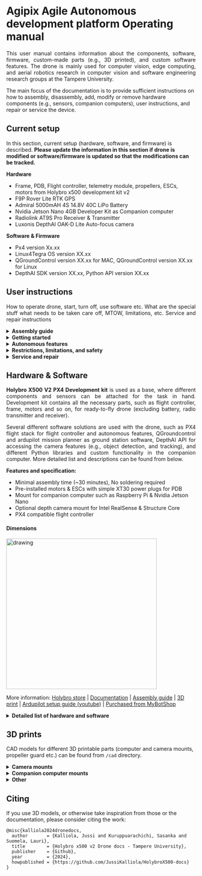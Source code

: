 # Agipix Agile Autonomous development platform Operating manual

<p style="text-align: justify;">This user manual contains information about the components, software, firmware, custom-made parts (e.g., 3D printed), and custom software features. The drone is mainly used for computer vision, edge computing, and aerial robotics research in computer vision and software engineering research groups at the Tampere University.

The main focus of the documentation is to provide sufficient instructions on how to assembly, disassembly, add, modify or remove hardware components (e.g., sensors, companion computers), user instructions, and repair or service the device. 



## Current setup

In this section, current setup (hardware, software, and firmware) is described. <strong>Please update the information in this section if drone is modified or software/firmware is updated so that the modifications can be tracked.</strong>

<Strong>Hardware</strong>
- Frame, PDB, Flight controller, telemetry module, propellers, ESCs, motors from Holybro x500 development kit v2
- F9P Rover Lite RTK GPS
- Admiral 5000mAH 4S 14.8V 40C LiPo Battery
- Nvidia Jetson Nano 4GB Developer Kit as Companion computer
- Radiolink AT9S Pro Receiver & Transmitter
- Luxonis DepthAI OAK-D Lite Auto-focus camera

<strong>Software & Firmware</strong>
- Px4 version Xx.xx
- Linux4Tegra OS version XX.xx
- QGroundControl version XX.xx for MAC, QGroundControl version XX.xx for Linux 
- DepthAI SDK version XX.xx, Python API version XX.xx



## User instructions

<p style="text-align:justify;">How to operate drone, start, turn off, use software etc. What are the special stuff what needs to be taken care off, MTOW, limitations, etc. Service and repair instructions</p>

<details>
<summary><strong>Assembly guide</strong></summary>

<img src="img/assembly_01.jpg" alt="assembly instructions 1" width="600"/>
<img src="img/assembly_02.jpg" alt="assembly instructions 2" width="600"/>

[Youtube guide](https://youtu.be/27rbxCeCq4Y) | [More information](https://holybro.com/collections/x500-kits/products/px4-development-kit-x500-v2)

</details>

<details>
<summary><strong>Getting started</strong></summary>

---

In this section write about how to turn on, off, take off, land, switch modes from controller, pair everything, what to check before each flight etc. Write after assembly and first flight.


---

</details>

<details>
<summary><strong>Autonomous features</strong></summary>

PX4 provides autonomous flight features in their flight stack.

The modes provide different types/levels of autopilot assistance to the user (pilot), ranging from automation of common tasks like takeoff and landing, through to mechanisms that make it easier to regain level flight, hold the vehicle to a fixed path or position, etc. Autonomous modes are fully controlled by the autopilot, and require no pilot/remote control input.

Some manual modes may have autopilot-assisted mechanisms to make it easier to gain or restore controlled flight. For example, most modes will level out the vehicle when the RC sticks are centered. Pilots can transition between flight modes using switches on the remote control or with a ground control station


#### Hold Mode (MC)

Hold mode causes the multicopter to stop and hover at its current position and altitude (maintaining position against wind and other forces). The mode can be used to pause a mission or to help regain control of a vehicle in an emergency. It can be activated with a pre-programmed RC switch or the QGroundControl Pause button.

#### Return Mode (MC)
Return mode causes the vehicle to fly a clear path to a safe location. The mode may be activated manually (via a pre-programmed RC switch) or automatically (i.e. in the event of a failsafe being triggered). The return behaviour depends on parameter settings, and may follow a mission path and/or mission landing pattern (if defined). By default a mulitcopter will simply ascend to a safe height, fly to its home position, and then land.

#### Mission Mode (MC)
Mission mode causes the vehicle to execute a predefined autonomous mission (flight plan) that has been uploaded to the flight controller. The mission is typically created and uploaded with a Ground Control Station (GCS) application.

#### Takeoff Mode (MC)
Takeoff mode causes the multicopter to climb vertically to takeoff altitude and hover in position.

#### Land Mode (MC)
Land mode causes the multicopter to land at the location at which the mode was engaged.

#### Follow Me Mode (MC)
Follow Me mode causes a multicopter to autonomously follow and track a user providing their current position setpoint. Position setpoints might come from an Android phone/tablet running QGroundControl or from a MAVSDK app.

#### Offboard Mode (MC)
Offboard mode causes the multicopter to obey a position, velocity or attitude setpoint provided over MAVLink.

More information: [PX4 Flight modes](https://docs.px4.io/main/en/getting_started/flight_modes.html) | [PX4 Autonomous missions](https://docs.px4.io/main/en/flying/missions.html) | [PX4 Flying](https://docs.px4.io/main/en/flying/) | [Drone Apps & APIs](https://docs.px4.io/main/en/robotics/)

</details>

<details>
<summary><strong>Restrictions, limitations, and safety</strong></summary>

---

### Weather

The drone is not waterproof or water resistant, so flying during raining and snowing is prohibited. 

As a rule of thumb, most consumer drones can safely operate in wind speeds up to 16-24 kilometers per hour. However, the pilot should be extra causious when flying in high wind speeds, even if its less than 16-24 kmh.

In addition to wind speed, wind gusts can also pose a significant risk to drone flight. Sudden and strong gusts of wind can cause a drone to lose stability and control, potentially leading to a crash. It is crucial to monitor local weather forecasts for any wind gust warnings and avoid flying in such conditions.

Temperature is another vital factor to consider when planning a drone flight. Extreme temperatures, both hot and cold, can affect a drone’s battery life and overall performance. In cold weather, battery capacity can be significantly reduced, leading to shorter flight times and the potential for sudden power loss. In hot weather, overheating can cause damage to the drone’s components and reduce its overall lifespan. It is recommended to avoid flying in temperatures below 0°C or above 40°C, although this can vary depending on the specific drone model.

The drone is not water proof or water resistant so no flying during rain/snow etc. Cannot land on big slopes without a risk of damaging the device, so always land on flat area. 

### MTOW, payload, and other limitations/things to consider

[Maximum payload is ~1kg with 4S 5000mAH batter @ 70% throttle.](https://docs.holybro.com/drone-development-kit/px4-development-kit-x500v2#) Maximum payload varies with the different batteries (e.g., lower nominal voltage might decrease the maximum payload).

MTOW is ~1.5kg (610g drone weight + ~1kg payload).

Theoretical maximum distance for RC transmitter is 3400m, however, drone should be visible to the pilot for all times during flying. This includes line of sight etc. Notice that obstacles and power transmission lines etc. might affect the RC transmitter distance.

Telemetry radio theoretical maximum distance "out of the box" is is ~300m, however, several things can affect the actual distance such as buildings and power transmission lines. <strong>[In Finland, telemetry radio uses 433mHZ frequency and the maximum output power is ≤25mW.](https://www.traficom.fi/sites/default/files/media/regulation/Määräys%2015AT.pdf)</strong>

If bluetooth/WiFi is used for data transmission, check the maximum transmission distances from the device manifacturers. Commonly supported distances: Consumer-grade bluetooth up to 10m, commercial bluetooth up to 100m, 2.4 GHz WiFi up to 90 meters, and 5 GHz WiFi up to 15 meters in open spaces. Notice that obstacles etc. might affect the distance.




### LiPo Batteries (charging, storing)

The following information is to be used as a guideline for the safe handling, storage and charging of Lithium Polymer (LiPo) batteries. Only essential information is provided in this document, and if the user is inexperienced with LiPo batteries it is recommended to read the provided source material and other information. [Source: University of Vermont](https://www.uvm.edu/sites/default/files/UVM-Risk-Management-and-Safety/lipo_battery_safety.pdf).

<strong>Mishandling of LiPo batteries can lead to fire, explosions and toxic smoke inhalation.
Always read the manufacturer-specific battery manual for instructions regarding the handling, charging and safe usage of your manufacturer-specific LiPo batteries. </strong>

The initial source of lithium battery heat can be caused by:
- external sources, such as welding, soldering, etc., or
- internal sources, such as heating caused by short circuiting, excessive running currents for prolonged periods of time, forced over-discharge, charging, or excessive mechanical abuse.

Mechanical abuse
Excessive shock or vibration can result in:
- battery case deformation,
- crushing, and
- damage to the electrode materials.

#### <strong>Charging</strong>

LiPo batteries must only be charged with a manufacturer recommended LiPo charger.
LiPo batteries have very specific charging requirements. Some chargers, such as those used for toys or cell phones, are made to charge a specific cell count and are not configurable for other cell counts. The LiPo charger used must be able to handle the cell count of the battery you are charging.

<Strong>A 1s or 1 cell LiPo battery has a nominal voltage of 3.7v. </Strong> When fully charged it has a maximum voltage of 4.2v. <Strong>When fully discharged, it should never go below 3.0v without risking cell damage.</Strong>

A 5s4p battery pack means that the pack contains 5 cells in a series circuit and 4 cells in a parallel circuit. Since each cell is 3.7v (nominal) a 5s LiPo battery has a nominal voltage of 18.5v, a fully charged voltage of 21.0v and a maximum discharged voltage of 15.0v before damage occurs.

When charging LiPo batteries, they must be charged at the voltage of the number of cells in series. Example: A 5s4p pack must be charged as a 5 cell pack.


Tips:
- Never, under ANY circumstances let the positive and negative battery leads touch. This can lead to cell ballooning, cell damage, fire or an explosion. If you notice your LiPo battery pack is swelling, disconnect the charging device immediately.
- If necessary, put the battery in a non-combustible bucket or container and observe it for 15 minutes.
- Never charge a LiPo battery on a wooden or other combustible (carpeted) surface. Always charge LiPo batteries on surfaces made of cement, steel, ceramic or stone.
- Never charge a LiPo battery near an exit. Keep exit egress clear in case of a fire or emergency.
- Never leave a charging LiPo battery pack unattended. Never store batteries inside of an automobile.
- Have a fire extinguisher near the LiPo battery charging area and/or a large bucket of dry sand. 
- NEVER extinguish LiPo batteries with water.
- Never charge LiPo batteries near any flammable products, including liquids or gases.
- Double check that the setting for the lithium polymer charger is correct for the pack being charged – this includes the cell count as well as the current settings.
- In general, most LiPo batteries should be charged to no more than 4.2 volts per cell or depleted to less than 3.0 volts per cell. There are new generation batteries available that can handle higher / lower voltages, but they are still new and thus are the exception to the rule.
- Do not fully discharge your LiPo battery pack. Discharging a LiPo beyond it’s critical minimum voltage (often 3.0v) can cause damage to the battery.
- Ensure that charging leads are connected correctly. Reverse charging can lead to cell damage, fire or explosion.
- If you have dropped or damaged a LiPo battery in any way, do not attempt to charge it.
- Never charge a LiPo pack that has ballooned or swelled due to over/under-charging or from a crash. 
- Never charge a lithium polymer battery pack that has been punctured or damaged in a crash.
- Never charge a LiPo battery while it is inside your model or other electronic device. If it catches fire, it can lead to total destruction of the item inside which it is being charged.


#### <strong>Storage</strong>

- Never put LiPo batteries or battery packs in pockets, drawers or bags where they might make contact with something made of metal. This can cause a short circuit.
- Do not store LiPo batteries in extreme temperatures below 0C or above 50C.
- Always store LiPo pack in a safe and non-combustible container away from flammable/combustible materials.
- A LiPo Sack or metal/ceramic storage container is safest. Always store your LiPo’s partially charged so they maintain their performance levels over time; there is no need to cycle them unless stored for periods longer than 3-6 months.
- When storing batteries for extended periods, store at a half charged state.

More information: [HobbyKing LiPo guide](https://hobbyking.com/en_us/blog/lipo-battery-safety-101-a-guide/?___store=en_us) | [Battery university: learn about batteries](https://batteryuniversity.com)

---

</details>

<details>
<summary><strong>Service and repair</strong></summary>

#### Pre-flight checklist

Visual aircraft / system inspection
- Registration number is displayed properly and is legible
- Look for abnormalities—aircraft frame, propellers, motors, undercarriage
- Look for abnormalities—gimbal, camera, transmitter, payloads, etc.
- Gimbal clamp and lens caps are removed
- Clean lens with microfiber cloth
- Attach propellers, battery/fuel source, and insert SD card / lens filters

Powering up
- Turn on transmitter / remote control and open up DJI Go 4 app
- Turn on aircraft
- Verify established connection between transmitter and aircraft
- Position antennas on transmitter toward the sky
- Verify display panel / FPV screen is functioning properly
- Calibrate Inertial Measurement Unit (IMU) as needed
- Calibrate compass before every flight
- Verify battery / fuel levels on both transmitter and aircraft
- Verify that the UAS has acquired GPS location from at least six satellites

Taking off
- Take-off to eye-level altitude for about 10-15 seconds
- Look for any imbalances or irregularities
- Listen for abnormal sounds
- Pitch, roll, and yaw to test control response and sensitivity
- Check for electromagnetic interference or other software warnings
- Do one final check to secure safety of flight operations area
- Proceed with flight mission

#### Service / post-flight checklist

Like all things with moving parts and electronics, regular or constant use causes wear and tear. For drones, it’s advisable to implement a routine maintenance programme on a per-flight basis rather than set dates in the calendar.

- Take care of the essentials and clean dirt and from the chassis. 
- Use an anti static cloth, a compressed air cleaner and a light brush to keep the UAV in a shiny, out-of-the-box condition.
- Check components, check that screws and fastenings are suitably tightened, but not over tightened as this can cause stress.
- Examine the motors regularly. Make sure they are clean and free from dust.
- Propellers need to be subject to regular scrutiny. Propellers need replacing at intervals recommended by the manufacturer.
- Check the propellers are free-spinning (disconnect the battery first). 
- The landing gear also needs a check to make sure the UAV returns in one piece. 
- Clean out the motor chamber and note the condition of wiring and solder joints. 
- Make sure the antennas are free from debris to ensure a good connection with the base.
- The camera may need a wipe over with a suitable soft cloth and non-abrasive cleaner that you can pick up from a photography retailer.
- Check that firmware and software are up to date and running the latest release.

#### Repair

Drones are complex pieces of kit, even for seasoned technicians. It’s more than likely that any repairs above what can be carried out simply will need to be sent off to the manufacturer for expert work to be carried out.

Basic drone repair
- Propeller replacement: If any of the propellers are broken, or bent, you should replace them. Smaller drones have propellers that attach using a friction fit, or a single screw holding the propeller to the drive shaft.
- Motor replacement: Your motors may need replacement after extended flying and usage. It may sound a little daunting but actually replacing motors is quite simple on most drones. Some motors are connected to the electronics board by a simple plug-in, while others may require that you solder the motor leads to the main circuit board.


#### Schedule

Perform pre and post-fly check following the provided checklist above for every flight. If any of the equipment needs service or repair, abort the mission and fix the parts/system before flying. **If you are not sure what you are doing, then ask for help or contact the part manifacturer!** Perform thorough maintenance and checkup at least every 6 months (more often if drone is in active use) where all the parts are checked, cleaned and serviced.

</details>






## Hardware & Software

<p style="text-align:justify;"><strong>Holybro X500 V2 PX4 Development kit</strong> is used as a base, where different components and sensors can be attached for the task in hand. Development kit contains all the necessary parts, such as flight controller, frame, motors and so on, for ready-to-fly drone (excluding battery, radio transmitter and receiver).</p>

<p style="text-align:justify;">Several different software solutions are used with the drone, such as PX4 flight stack for flight controller and autonomous features, QGroundcontrol and ardupilot mission planner as ground station software, DepthAI API for accessing the camera features (e.g., object detection, and tracking), and different Python libraries and custom functionality in the companion computer. More detailed list and descriptions can be found from below.</p>

<strong>Features and specification:</strong>
- Minimal assembly time (~30 minutes), No soldering required
- Pre-installed motors & ESCs with simple XT30 power plugs for PDB
- Mount for companion computer such as Raspberry Pi & Nvidia Jetson Nano
- Optional depth camera mount for Intel RealSense & Structure Core
- PX4 compatible flight controller


<h4><strong>Dimensions</strong></h4>

<img src="img/X500MechanicalSpec_480x480.png.webp" alt="drawing" width="400"/>


More information: [Holybro store](https://holybro.com/collections/x500-kits/products/px4-development-kit-x500-v2) | [Documentation](https://docs.holybro.com/drone-development-kit/px4-development-kit-x500v2) | [Assembly guide](../Holybro_X500_V2_Frame_Kit_Assembly_Guide_en.pdf) | [3D print](https://cdn.shopify.com/s/files/1/0604/5905/7341/files/Holybro_X500_V2_3D_Print.rar?v=1665561017) | [Ardupilot setup guide (youtube)](https://www.youtube.com/watch?v=_ketmb8u2UI) | [Purchased from MyBotShop](https://www.mybotshop.de/Holybro-X500-V2-ARF-Kit_5)


<details>
<summary><strong>Detailed list of hardware and software</strong></summary>







---


### Parts in development kit


<details>
<summary><strong>4x holybro 2216 KV920 motors</strong></summary>
<img src="img/motor.jpeg" alt="motor" width="200"/>


#### <strong>Motor specification</strong>

<img src="img/X500MotorSpec.png" alt="drawing" width="500"/>


</details>

<details>
<summary> <strong>4x BLHeli S ESC 20A</strong></summary>

<img src="img/esc.jpeg" alt="ESC" width="200"/>

<strong>Specification:</strong>
- Continuos current: 20A
- Burst Current (10S): 30A
- BEC: No
- LiPo cells: 2-4S
- Maximum speed: 500k eRPM

More information: [MyBotShop](https://www.mybotshop.de/Holybro-X500-V2-BLHeli-S-20A-ESC_1)
</details>




<details>
<summary><strong>Power Distribution Board (PDB)</strong></summary>

<img src="img/PDB-dimensions.webp" alt="drawing" width="300"/>

<strong>Features and specification</strong>

- Xt60 connector for Power module and battery
- XT30 for ESCs and Motors 
- Rated Current: 60A
- Max current: 120A (<60 sec)

More information: [Holybro store](https://holybro.com/products/power-distribution-board-pdb) | [Documentation](https://docs.holybro.com/power-module-and-pdb/power-module)


#### <strong>Power distribution Board wiring</strong>

<img src="img/pdb-wiring.webp" alt="GPS dimensions" width="400"/>
</details>



<details>
<summary><strong>SiK Telemetry module 433MHz, max 100mW output (adjustable)</strong></summary>

<img src="img/telem-connections.png" alt="Telemetry connections" width="300"/>

<strong>Features and specification</strong>

- [Open- source SIK firmware](https://github.com/ArduPilot/SiK)
- Can be connected to a drone or ground station
- 100mW maximum output power (adjustable)
- 2-way full-duplex communication through adaptive TDM UART interface
- Dimensions: 28x53x10.7 mm (without antenna)

More info: [Holybro store](https://holybro.com/products/sik-telemetry-radio-v3) | [Documentation](https://docs.holybro.com/telemetry-radio/sik-telemetry-radio-v3)

</details>




<details>
<summary><strong>M8N GPS module</strong></summary>

<img src="img/gps-m7n.webp" alt="GPS img" width="300"/>

<strong>Features and specifications</strong>
- [Ublox Neo-M8N module](https://www.u-blox.com/en/product/neo-m8-series)
- Cold starts: 26s
- Current consumption: less than 150mA @ 5V

More information: [Holybro store](https://holybro.com/collections/standard-gps-module/products/m8n-gps) | [Documentation](https://docs.holybro.com/gps-and-rtk-system/m8n-and-m9n-gps-module/standard-m8n-and-m9n-gps/overview)

#### <strong>Dimensions</strong>

<img src="img/gps-m8n-dimensions.jpeg" alt="GPS dimensions" width="500"/>

#### <strong>Pinmap</strong>

<img src="img/gps-m8n-pinout.png" alt="GPS pinout" width="500"/>


</details>

<details>
<summary><strong>Pixhawk 6C flight controller</strong></summary>

<img src="img/pixhawk6C-img.webp" alt="GPS dimensions" width="200"/>

<strong>Features and specification</strong>
- H7 processor with clock speed up to 480MHz
- Redundant inertial measurement unit (IMU) from Boshc and InvenSense
- PX4 autopilot pre-installed
- 2Mb flash memory, 1MB RAM

More information: [Holybro store](https://holybro.com/collections/autopilot-flight-controllers/products/pixhawk-6c) | [Documentation](https://docs.holybro.com/autopilot/pixhawk-6c/overview) | [Technical specification](https://docs.holybro.com/autopilot/pixhawk-6c/technical-specification) | [Ports](https://docs.holybro.com/autopilot/pixhawk-6c/pixhawk-6c-ports) | [Firmware](https://docs.holybro.com/autopilot/pixhawk-6c/supported-firmware)

#### <strong>Dimensions</strong>

<img src="img/Pixhawk6C-Dimensions.png" alt="GPS dimensions" width="400"/>


#### <strong>Ports</strong>

<img src="img/pixhawk6c-ports.png" alt="GPS dimensions" width="400"/>

</details>

<details>
<summary><strong>6x 1045 propellers</strong></summary>

<img src="img/propeller-img.webp" alt="propeller" width="200"/>

Dimensions: Length 10 inch (25.4cm), slope 4.5inch (11.43cm).


</details>

<details>
<summary><strong>Frame</strong></summary>

Dimensions and images can be fround from above.

<strong>Specifications:</strong>
-  Full carbon top and bottom plate
-  16mm carbon fiber tubes as arms
-  16mm and 10mm carbon fiber tubes as chassis
-  Landing gear - 16mm & 10mm diameter carbon fiber tubes with strengthened & improved plastic tee connectors
-  Platform board - With mounting holes for GPS & popular companion computer such as the Raspberry Pi 4 & Jetson Nano
-  Dual 10mm Ø rod x 250 mm long rail mounting system
-  Battery mount with two Battery Straps

More information: [Holybro store](https://holybro.com/collections/x500-kits/products/px4-development-kit-x500-v2)

</details>









---

### Additional components


<p style="text-align: justify;">Components listed here are commonly attached to the drone, and therefore, listed in the documentation. E.g., Camera and battery are always attached to the drone, and M8N GPS module is switched to H-RTK Rover if accurate position data is required. In addition, this can work as a list of available components for the drone.</p>

<details>
<summary><strong>Holybro H-RTK F9P Rover Lite</strong></summary>

<img src="img/f9p-rover.jpeg" alt="rover-img" width="400"/>

<strong>Specification:</strong>
- Rover (aircraft) only
- GPS/GLONASS/BeiDou/Galileo
- Data and update rate 20Hz RAW
- Working voltage 4.75~5.25V
- Current consumption ~250mA
- Weight 106g

More information: [Holybro store](https://holybro.com/collections/standard-h-rtk-series/products/h-rtk-f9p-gnss-series) | [Documentation](https://docs.holybro.com/gps-and-rtk-system/f9p-h-rtk-series/standard-f9p/overview) | [H-RTK with Cube Autopilot](https://docs.holybro.com/gps-and-rtk-system/f9p-h-rtk-series/standard-f9p/h-rtk-with-cube-autopilot) | [Setup and getting started](https://docs.holybro.com/gps-and-rtk-system/f9p-h-rtk-series/standard-f9p/setup-and-getting-started)

#### <strong>Dimensions</strong>

<img src="img/RTK-Rover-Lite-Dimension.jpeg" alt="rover-dimensions" width="400"/>

#### <strong>Pinmap</strong>

<img src="img/RTK-Rover-Lite-pinout.jpeg" alt="rover-pinmap" width="400"/>

</details>


<details>
<summary><strong>Holybro H-RTK F9P Helical</strong></summary>

<img src="img/helical-img.jpeg" alt="rover-img" width="300"/>

<strong>Specification:</strong>
- Rover (aircraft) or base station
- GPS/GLONASS/BeiDou/Galileo
- RTK SurbeyIn time ≤ 5min
- Data and update rate 20Hz RAW, max RTK 8Hz. Moving base 5Hz max
- Working voltage 4.75~5.25V
- Current consumption ~250mA
- Weight 49g

More information: [Holybro store](https://holybro.com/collections/standard-h-rtk-series/products/h-rtk-f9p-gnss-series) | [Documentation](https://docs.holybro.com/gps-and-rtk-system/f9p-h-rtk-series/standard-f9p/overview) | [H-RTK with Cube Autopilot](https://docs.holybro.com/gps-and-rtk-system/f9p-h-rtk-series/standard-f9p/h-rtk-with-cube-autopilot) | [Setup and getting started](https://docs.holybro.com/gps-and-rtk-system/f9p-h-rtk-series/standard-f9p/setup-and-getting-started)

#### <strong>Dimensions</strong>

<img src="img/RTK-Helical-Dimension.jpeg" alt="rover-img" width="400"/>

#### <strong>Pinmap</strong>

<img src="img/F9P-Helical-pinout.png" alt="rover-img" width="500"/>

</details>

<details>
<summary><strong>Nvidia Jetson Nano 4GB Developer Kit</strong></summary>

<img src="img/jetson-nano.webp" alt="jetson nano" width="300"/>

<strong>Features and specification</strong>
- 128-core NVIDIA Maxwell GPU
- 4 GB 64-bit LPDDR4
- Ethernet, HDMI/DisplayPort, Micro-USB 5V 2A, DC power adapter 5V 4A
- Works as companion computer for the drone

More information: [Purchased from Siliconhighway](https://www.siliconhighwaydirect.com/product-p/945-13450-0000-100.htm) | [User manual](../JetsonNano_userguide.pdf) | [Datasheet](../JetsonNano_Datasheet.pdf) | [Pin and function names](../JetsonNano_pinfunction.pdf) | [NVIDIA Download center](https://developer.nvidia.com/embedded/downloads#?tx=$product,jetson_nano) | [Connect Pixhawk to Jetson Nano (Youtube)](https://www.youtube.com/watch?v=nIuoCYauW3s)

</details>


<details>
<summary><strong>Radiolink AT9S Pro Transmitter & Receiver</strong></summary>

<img src="img/radiolink-at9s-pro-img.jpeg" alt="rover-img" width="300"/>

<strong>Features and specification</strong>
- 10/12 channels
- Compatible with Pixhawk
- Delay telemetry 3ms
- Current consumption 90mAH
- Signals: SBUS, PWM, PPM & CRSF

More information: [Purchased from MyBotShop](https://www.mybotshop.de/Radiolink-AT9S-Pro_1) | [Manual](https://www.mybotshop.de/Datasheet/Radiolink_AT9S_Pro.pdf) | [Specifications](https://www.radiolink.com/at9spro_specifications)

#### <strong>Pinmap</strong>

<img src="img/radiolink-receiver-pinout.png" alt="rover-img" width="300"/>

#### <strong>Pixhawk connection</strong>

<img src="img/radiolink-receiver-pixhawk-connection.png" alt="rover-img" width="300"/>

</details>

<details>
<summary><strong>Luxonis DepthAI OAK-D Lite Auto-focus camera</strong></summary>

<img src="img/OAK-d-camera.png" alt="camera" width="300"/>

<strong>Features and specification</strong>
- 4K RGB, 480P stereo
- Auto-focus
- Effective focal length 3.37mm RGB, 1.3mm stereo
- DFOV / HFOV / VFOV: RGB 81° / 69° / 54°, stereo 86° / 73° / 58°
- Computer vision features (object detection, tracking localization etc.)


More information: [Purchased from MyBotshop](https://www.mybotshop.de/Luxonis-DepthAI-OAK-D-Lite-Auto-Focus_1) | [Documentation and specifications](https://docs.luxonis.com/projects/hardware/en/latest/pages/DM9095/) | [Datasheet](https://github.com/luxonis/depthai-hardware/blob/master/DM9095_OAK-D-LITE_DepthAI_USB3C/Datasheet/OAK-D-Lite_Datasheet.pdf) | [DepthAI API docs](https://docs.luxonis.com/projects/api/en/latest/)

#### <strong>Dimensions</strong>

<img src="img/oak-d-dimensions.png" alt="rover-img" width="500"/>

</details>

<details>
<summary><strong>Battery: Admiral 5000mAH 4S 14.8V 40C LiPo</strong></summary>

<img src="img/battery.jpeg" alt="battery" width="300"/>

<strong>Features and specifications</strong>
- 4S1P
- Discharge rate 40C
- Charge rate 3C
- weight 476g
- Dimensions: 158x46x30mm (lengthxwidthxheight)
- AWG 12, esc connector XT60, balance connector JST/XH

More information: [Purchased from MotionRC](https://www.motionrc.eu/products/admiral-5000mah-4s-14-8v-40c-lipo-battery-with-xt60-connector-epr50004x6)

</details>










---

### Software


<p style="text-align:justify;">In this section, the additional software which is required in the drone operations are listed. E.g., Software for correcting and communicating RTK GPS data to rover(s) or logging flight data. In addition, this section includes software(s) which are used for autonomous drone missions.</p>

<details>
<summary><strong>PX4 Flight Stack</strong></summary>

PX4 autopilot is an open-source autopilot system oriented toward inexpensive autonomous aircraft. PX4 is capable of integrating with other autopilot software, such as the QGroundControl ground control station software, via the MAVLink (Micro Air Vehicle Communication) protocol.

<Strong>Supported features</strong>
- Support for multiple vehicle types, including fixed-wing aircraft, multicopters, helicopters, rovers, boats, and underwater vehicles
- Fully manual, partially assisted, and fully autonomous flight modes
- Vehicle stabilization
- Waypoint navigation
- Integration with position, speed, altitude, and rotation sensors
- Automatic triggering of cameras or external actuators

More information: [Documentation](https://docs.px4.io/main/en/) | [Wikipedia](https://en.wikipedia.org/wiki/PX4_autopilot) | [Youtube](https://www.youtube.com/channel/UCkrtSvera-xusjMtgMUe-HA) | [Github](https://github.com/PX4/PX4-Autopilot)

#### <strong>Flight controller architecture</strong>

The diagram below provides a high level overview of a typical "simple" PX4 system based around a flight controller.

The hardware consists of
- Flight controller (running the PX4 flight stack). This often includes internal IMUs, compass and barometer.
- Motor ESCs connected to PWM outputs, DroneCAN (DroneCAN allows two-way communication, not single direction as shown) or some other bus.
- Sensors (GPS, compass, distance sensors, barometers, optical flow, barometers, ADSB transponders, etc.) connected via I2C, SPI, CAN, UART etc.
- Camera or other payload. Cameras can be connected to PWM outputs or via MAVLink.
- Telemetry radios for connecting to a ground station computer/software.
- RC Control System for manual control

The left hand side of the diagram shows the software stack, which is horizontally aligned (approximately) with the hardware parts of the diagram.

<img src="img/px4_fc_architecture.svg" alt="rover-img" width="500"/>

#### <strong>High-level Software Architecture</strong>

The diagram below provides a detailed overview of the building blocks of PX4. The top part of the diagram contains middleware blocks, while the lower section shows the components of the flight stack. The arrows show the information flow for the most important connections between the modules. In reality, there are many more connections than shown, and some data (e.g. for parameters) is accessed by most of the modules.

Modules communicate with each other through a publish-subscribe message bus named uORB.

<img src="img/px4_architecture.svg" alt="rover-img" width="500"/>

</details>

<details>
<summary><strong>QGroundControl</strong></summary>

QGroundControl provides full flight control and mission planning for any MAVLink enabled drone. Its primary goal is ease of use for professional users and developers. You can use it to load (flash) PX4 onto the vehicle control hardware, you can setup the vehicle, change different parameters, get real-time flight information and create and execute fully autonomous missions.

<strong>Key Features:</strong>
- Full setup/configuration of ArduPilot and PX4 Pro powered vehicles.
- Flight support for vehicles running PX4 and ArduPilot (or any other autopilot that communicates using the MAVLink protocol).
- Mission planning for autonomous flight.
- Flight map display showing vehicle position, flight track, waypoints and vehicle instruments.
- Video streaming with instrument display overlays.
- Support for managing multiple vehicles.
- QGC runs on Windows, OS X, Linux platforms, iOS and Android devices.

More information: [Website](http://qgroundcontrol.com) | [User guide](https://docs.qgroundcontrol.com/master/en/index.html) | [Download and install](https://docs.qgroundcontrol.com/master/en/getting_started/download_and_install.html) | [PX4 Documentation](https://docs.px4.io/main/en/getting_started/px4_basic_concepts.html#qgroundcontrol)

<img src="img/qgc_img.jpeg" alt="rover-img" width="500"/>

</details>

<details>
<summary><strong>NVIDIA Jetson Nano: Linux4Tegra & JetPack SDK</strong></summary>

Linux for Tegra (Linux4Tegra, L4T) is a Linux based system software distribution by Nvidia for the Tegra processor series, used in platforms like the Nvidia Jetson board series. This system software comes with JetPack - a Software Development Kit (SDK) from Nvidia.

NVIDIA JetPack SDK is the most comprehensive solution for building end-to-end accelerated AI applications. JetPack provides a full development environment for hardware-accelerated AI-at-the-edge development on Nvidia Jetson modules.

More information: [Jetson Linux R32.7.4](https://developer.nvidia.com/embedded/linux-tegra-r3274) | [CUDA tools](https://developer.nvidia.com/debugging-solutions) | [Jetson Linux Developer guide](https://docs.nvidia.com/jetson/archives/l4t-archived/l4t-3274/index.html) | [Understanding Linux4Tegra (L4T) System package (codeinsideout)](https://www.codeinsideout.com/blog/jetson/linux-for-tegra/)

#### <strong>NVIDIA® Jetson™ Board Support Package (BSP) architecture</strong>

<img src="img/jetson_bsp_architecture.png" alt="rover-img" width="500"/>

#### <strong>NVIDIA JetPack SDK</strong>

<img src="img/jetson_sdk_architecture.png" alt="rover-img" width="500"/>

</details>

<details>
<summary><strong>DepthAI for OAK-D camera</strong></summary>

DepthAI is a Spatial AI platform, which allows robots and computers to perceive the world like a human can - what objects or features are - and where they are in physical world. It focuses on the combination of these 5 key features:
- Artificial Intelligence
- Computer Vision
- Depth perception (Stereo, ToF)
- Performant (high resolution and FPS, multiple sensors)
- Embedded, low power solution

DepthAI platform is a complete ecosystem of custom hardware, firmware, and software. Best of all, it is modular and you can integrate this technology into your products. 

DepthAI API allows users to connect to, configure and communicate with their OAK devices. We support both Python API and C++ API. DepthAI SDK is a Python package built on top of the depthai-python API library that improves ease of use when developing apps for OAK devices.

More information: [SDK documentation](https://docs.luxonis.com/projects/sdk/en/latest/) | [API documentation](https://docs.luxonis.com/projects/api/en/latest/) | [Github](https://github.com/luxonis)

#### <strong>Ecosystem</strong>

| Name | Description |
| ----------- | ----------- |
| [depthai-python](https://github.com/luxonis/depthai-python/) | Here you’ll find Python bindings creating the Python API of DepthAI |
| [depthai-core](https://github.com/luxonis/depthai-core/) | Our core API written in C++ |
| [depthai-ros](https://github.com/luxonis/depthai-ros/) | DepthAI ROS Wrapper. This is an attempt at basic DepthAI to ROS2 interface. It’s largely leveraging the existing depthai-python examples. |
| [depthai-unity](https://github.com/luxonis/depthai-unity) | DepthAI Unity Wrapper projects and examples. Useful for synthetic dataset generation. |
| [depthai-hardware](https://github.com/luxonis/depthai-hardware/) | This repository contains Luxonis open sourced baseboards, and contains Altium design files, documentation, and pictures to help you understand more about the embedded hardware that powers DepthAI.
| [depthai-ml-training](https://github.com/luxonis/depthai-ml-training/) | Here you can find repositories to help you connect your NN and create BLOBs. |


#### <strong>API diagram</strong>

<img src="img/depthai_api_diagram.png" alt="rover-img" width="500"/>



</details>

</details>


## 3D prints

CAD models for different 3D printable parts (computer and camera mounts, propeller guard etc.) can be found from `/cad` directory.  


<details>
<summary><strong>Camera mounts</strong></summary>


| Cameras    | CAD model | Image |
| -------- | ------- | ------ |
| RealSense D455 + T265  | [/cad/D455mount/d455_t265_mount_f](./cad/D455mount/d455_t265_mount_f.ipt)| <img src="cad/D455mount/d455_t265_mount.png" alt="d455-t265 mount" width="200"/> |
| RealSense D455 | [/cad/D455mount/D455_mount_f.ipt](./cad/D455mount/d455_mount_f.ipt) | <img src="cad/D455mount/d455_mount.png" alt="d455-t265 mount" width="200"/> |

</details>


<details>
<summary><strong>Companion computer mounts</strong></summary>


| Computer   | CAD model | Image |
| -------- | ------- | ------ |
| NVIDIA Jetson NX  | [/cad/JetNXMount/jetnxmount](./cad/JetNXMount/jetnxmount.ipt)| <img src="cad/JetNXMount/jetnxmount.png" alt="jet nx mount" width="200"/> |

</details>

<details>
<summary><strong>Other</strong></summary>


| Computer   | CAD model | Image |
| -------- | ------- | ------ |
| Propeller Guard Left & right v1  | [/cad/X500_prop/Version1/CAD/prop_gurd_l](./cad/X500_prop/Version1/CAD/prop_gurd_l.ipt) [/cad/X500_prop/Version1/CAD/prop_gurd_r](./cad/X500_prop/Version1/CAD/prop_gurd_r.ipt) | <img src="cad/X500_prop/Version1/prop_gurd_l.png" alt="jet nx mount" width="200"/> |
| Propeller Guard Bottom & top v2  | [/cad/X500_prop/Version2/prop_guard_bottom](./cad/X500_prop/Version2/prop_guard_bottom.ipt) [/cad/X500_prop/Version2/prop_gurd_bottom](./cad/X500_prop/Version2/prop_gurd_bottom.ipt) | <img src="cad/X500_prop/Version2/prop_guard_bottom.png" alt="jet nx mount" width="200"/> |
</details>

## Citing

If you use 3D models, or otherwise take inspiration from those or the documentation, please consider citing the work:

```
@misc{kalliola2024dronedocs,
  author       = {Kalliola, Jussi and Kuruppuarachichi, Sasanka and Suomela, Lauri},
  title        = {Holybro x500 v2 Drone docs - Tampere University},
  publisher    = {Github},
  year         = {2024},
  howpublished = {https://github.com/JussiKalliola/HolybroX500-docs}
}
```


